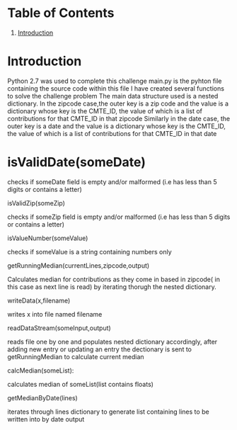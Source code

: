 # Table of Contents
1. [Introduction](README.md#introduction)

# Introduction
Python 2.7 was used to complete this challenge
main.py is the pyhton file containing the source code
within this file I have created several functions to solve the challenge problem
The main data structure used is a nested dictionary. 
In the zipcode case,the outer key is a zip code and the value is a dictionary whose key is the CMTE_ID, the value of which is a list of contributions for that CMTE_ID in that zipcode
Similarly in the date case, the outer key is a date and the value is a dictionary whose key is the CMTE_ID, the value of which is a list of contributions for that CMTE_ID in that date

# isValidDate(someDate)

checks if someDate field is empty and/or malformed (i.e has less than 5 digits or contains a letter)

isValidZip(someZip)

checks if someZip field is empty and/or malformed (i.e has less than 5 digits or contains a letter)

isValueNumber(someValue)

checks if someValue is a string containing numbers only

getRunningMedian(currentLines,zipcode,output)

Calculates median for contributions as they come in based in zipcode( in this case as next line is read) by iterating thorugh the nested dictionary.

writeData(x,filename)

writes x into file named filename

readDataStream(someInput,output)

reads file one by one and populates nested dictionary accordingly,
after adding new entry or updating an entry the dectionary is sent to getRunningMedian to calculate current median

calcMedian(someList):

calculates median of someList(list contains floats)

getMedianByDate(lines)

iterates through lines dictionary to generate list containing lines to be written into by date output


